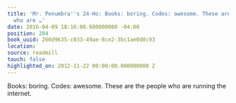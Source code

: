 ```yaml
---
title: 'Mr. Penumbra''s 24-Ho: Books: boring. Codes: awesome. These are the people
  who are …'
date: 2016-04-09 18:16:00.600000000 -04:00
position: 204
book_uuid: 260d9635-c033-49ae-8ce2-3bc1ae0d8c93
location: 
source: readmill
touch: false
highlighted_on: 2012-11-22 00:00:00.000000000 Z
---
```


Books: boring. Codes: awesome. These are the people who are running the internet.